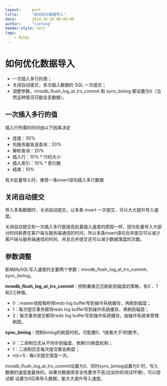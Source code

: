 ```yaml
---
layout:     post
title:      "如何优化数据导入"
date:       2019-10-28 00:00:00
author:     "jiefang"
header-style: text
tags:
    - MySQL
---
```

# 如何优化数据导入
- 一次插入多行的值；
- 关闭自动提交，多次插入数据的 SQL 一次提交；
- 调整参数，innodb_flush_log_at_trx_commit 和 sync_binlog 都设置为0（当然这种情况可能会丢数据）。

## 一次插入多行的值
插入行所需的时间由以下因素决定
- 连接：30%
- 向服务器发送查询：20%
- 解析查询：20%
- 插入行：10% * 行的大小
- 插入索引：10% * 索引数
- 结束：10%

有大批量导入时，推荐一条insert语句插入多行数据

## 关闭自动提交
导入多条数据时，关闭自动提交，让多条 insert 一次提交，可以大大提升导入速度。

关闭自动提交和一次插入多行能提高批量插入速度的原因一样，因为批量导入大部分时间耗费在客户端与服务端通信的时间，所以多条insert语句合并提交可以减少客户端与服务端通信的时间，并且合并提交还可以减少数据落盘的次数。

## 参数调整
影响MySQL写入速度的主要两个参数：innodb_flush_log_at_trx_commit、sync_binlog。

**innodb_flush_log_at_trx_commit**：控制重做日志刷新到磁盘的策略，有0 、1和2三种值。
- 0：master线程每秒把redo log buffer写到操作系统缓存，再刷到磁盘；
- 1：每次提交事务都将redo log buffer写到操作系统缓存，再刷到磁盘；
- 2：每次事务提交都将redo log buffer写到操作系统缓存，由操作系统来管理刷盘。

**sync_binlog**：控制binlog的刷盘时机，可配置0、1或者大于1的数字。
- 0：二进制日志从不同步到磁盘，依赖OS刷盘机制；
- 1：二进制日志每次提交都会刷盘；
- n(n>1) : 每n次提交落盘一次。

innodb_flush_log_at_trx_commit设置为0、同时sync_binlog设置为0
时，写入数据的速度是最快的。如果对数据库安全性要求不高(比如你的测试环境)，可以尝试都
设置为0后再导入数据，能大大提升导入速度。
